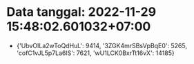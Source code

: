 # Data tanggal: 2022-11-29 15:48:02.601032+07:00

* {'UbvOILa2wToQdHuL': 9414, '3ZGK4mrSBsVpBqE0': 5265, 'cofC1vJL5p7La6lS': 7621, 'wU1LCK0BxrTt16vX': 14185}
